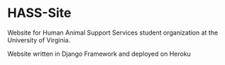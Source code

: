 # HASS-Site

Website for Human Animal Support Services student organization at the University of Virginia. 

Website written in Django Framework and deployed on Heroku
